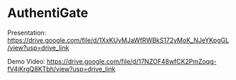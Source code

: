 # AuthentiGate

Presentation:
https://drive.google.com/file/d/1XxKUyMJaWfRWBkS172yMoK_NJeYKpgGL/view?usp=drive_link

Demo Video:
https://drive.google.com/file/d/17NZOF48wfCK2PmZoqg-fV4jKrgQ8KTbh/view?usp=drive_link
